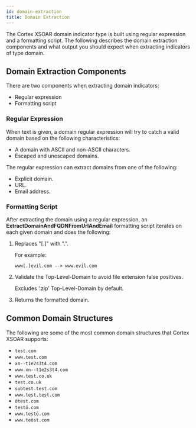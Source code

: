 ```yaml
---
id: domain-extraction
title: Domain Extraction
---
```


The Cortex XSOAR domain indicator type is built using regular expression and a formatting script.
The following describes the domain extraction components and what output you should expect when extracting indicators of type domain.

## Domain Extraction Components

There are two components when extracting domain indicators:
- Regular expression
- Formatting script

### Regular Expression

When text is given, a domain regular expression will try to catch a valid domain based on the following characteristics:
- A domain with ASCII and non-ASCII characters.
- Escaped and unescaped domains.

The regular expression can extract domains from one of the following:
- Explicit domain.
- URL.
- Email address.

### Formatting Script

After extracting the domain using a regular expression, an **ExtractDomainAndFQDNFromUrlAndEmail** formatting script iterates on each given domain and does the following:

1. Replaces "[.]" with ".".
	
	For example:
 
	`www[.]evil.com --> www.evil.com`

2. Validate the Top-Level-Domain to avoid file extension false positives.
	
	Excludes ‘.zip’ Top-Level-Domain by default.

3. Returns the formatted domain.

## Common Domain Structures

The following are some of the most common domain structures that Cortex XSOAR supports:

- `test.com`
- `www.test.com`
- `xn--t1e2s3t4.com`
- `www.xn--t1e2s3t4.com`
- `www.test.co.uk`
- `test.co.uk`
- `subtest.test.com`
- `www.test.test.com`
- `ötest.com`
- `testö.com`
- `www.testö.com`
- `www.teöst.com`
